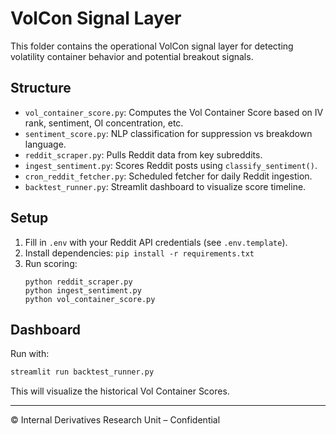 
# VolCon Signal Layer

This folder contains the operational VolCon signal layer for detecting volatility container behavior and potential breakout signals.

## Structure

- `vol_container_score.py`: Computes the Vol Container Score based on IV rank, sentiment, OI concentration, etc.
- `sentiment_score.py`: NLP classification for suppression vs breakdown language.
- `reddit_scraper.py`: Pulls Reddit data from key subreddits.
- `ingest_sentiment.py`: Scores Reddit posts using `classify_sentiment()`.
- `cron_reddit_fetcher.py`: Scheduled fetcher for daily Reddit ingestion.
- `backtest_runner.py`: Streamlit dashboard to visualize score timeline.

## Setup

1. Fill in `.env` with your Reddit API credentials (see `.env.template`).
2. Install dependencies: `pip install -r requirements.txt`
3. Run scoring:
   ```
   python reddit_scraper.py
   python ingest_sentiment.py
   python vol_container_score.py
   ```

## Dashboard

Run with:

```bash
streamlit run backtest_runner.py
```

This will visualize the historical Vol Container Scores.

---

© Internal Derivatives Research Unit – Confidential
